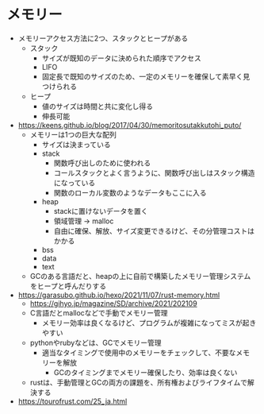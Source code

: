 # メモリー

- メモリーアクセス方法に2つ、スタックとヒープがある
  - スタック
    - サイズが既知のデータに決められた順序でアクセス
    - LIFO
    - 固定長で既知のサイズのため、一定のメモリーを確保して素早く見つけられる
  - ヒープ
    - 値のサイズは時間と共に変化し得る
    - 伸長可能
- https://keens.github.io/blog/2017/04/30/memoritosutakkutohi_puto/
  - メモリーは1つの巨大な配列
    - サイズは決まっている
    - stack
      - 関数呼び出しのために使われる
      - コールスタックとよく言うように、関数呼び出しはスタック構造になっている
      - 関数のローカル変数のようなデータもここに入る
    - heap
      - stackに置けないデータを置く
      - 領域管理 → malloc
      - 自由に確保、解放、サイズ変更できるけど、その分管理コストはかかる
    - bss
    - data
    - text
  - GCのある言語だと、heapの上に自前で構築したメモリー管理システムをヒープと呼んだりする
- https://garasubo.github.io/hexo/2021/11/07/rust-memory.html
  - https://gihyo.jp/magazine/SD/archive/2021/202109
  - C言語だとmallocなどで手動でメモリー管理
    - メモリー効率は良くなるけど、プログラムが複雑になってミスが起きやすい
  - pythonやrubyなどは、GCでメモリー管理
    - 適当なタイミングで使用中のメモリーをチェックして、不要なメモリーを解放
      - GCのタイミングまでメモリー確保したり、効率は良くない
  - rustは、手動管理とGCの両方の課題を、所有権およびライフタイムで解決する
- https://tourofrust.com/25_ja.html
